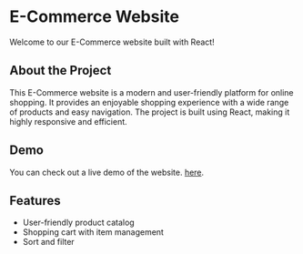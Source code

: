 # E-Commerce Website

Welcome to our E-Commerce website built with React!

## About the Project

This E-Commerce website is a modern and user-friendly platform for online shopping. It provides an enjoyable shopping experience with a wide range of products and easy navigation. The project is built using React, making it highly responsive and efficient.

## Demo

You can check out a live demo of the website.
[here](https://totalitycorp-frontend-challenge-eta-sage.vercel.app/).

## Features

- User-friendly product catalog
- Shopping cart with item management
- Sort and filter
